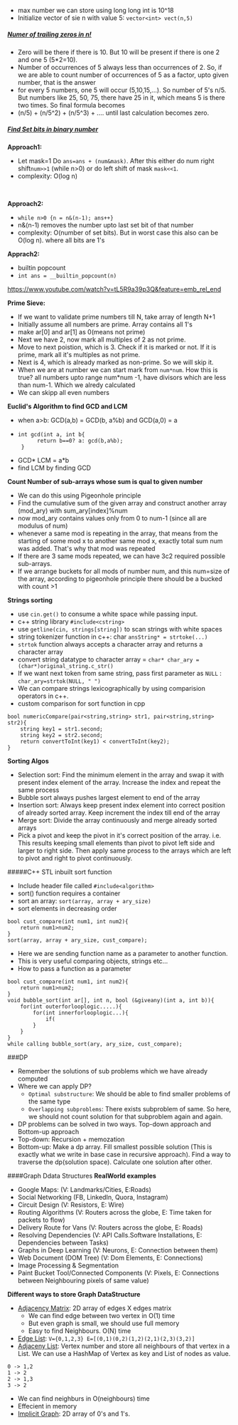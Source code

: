 * max number we can store using long long int is 10^18
* Initialize vector of sie n with value 5: `vector<int> vect(n,5)`
##### <u>Numer of trailing zeros in n!</u>
* Zero will be there if there is 10. But 10 will be present if there is one 2 and one 5 (5*2=10).
* Number of occurrences of 5 always less than occurrences of 2. So, if we are able to count
 number of occurrences of 5 as a factor, upto given number, that is the answer
* for every 5 numbers, one 5 will occur (5,10,15,...). So number of 5's n/5. But numbers like
25, 50, 75, there have 25 in it, which means 5 is there two times. So final formula becomes
* (n/5) + (n/5^2) + (n/5^3) + .... until last calculation becomes zero.

##### <u>Find Set bits in binary number</u>
<b>Approach1:</b><br>
* Let mask=1 Do `ans=ans + (num&mask)`. After this either do num right shift`num>>1` (while 
 n>0) or do left shift of mask `mask<<1`. 
* complexity: O(log n)
 <br>

<b>Approach2:</b><br>
* ```while n>0 {n = n&(n-1); ans++}```
* n&(n-1) removes the number upto last set bit of that number
* complexity: O(number of set bits). But in worst case this also can be O(log n). 
where all bits are 1's

<b>Apprach2:</b>
* builtin popcount
* `int ans = __builtin_popcount(n)`


https://www.youtube.com/watch?v=tL5R9a39p3Q&feature=emb_rel_end <br>

<b>Prime Sieve:</b> 
* If we want to validate prime numbers till N, take array of length N+1
* Initially assume all numbers are prime. Array contains all 1's
* make ar[0] and ar[1] as 0(means not prime)
* Next we have 2, now mark all multiples of 2 as not prime.
* Move to next poistion, which is 3. Check if it is marked or not.
  If it is prime, mark all it's multiples as not prime.
* Next is 4, which is already marked as non-prime. So we will skip it.
* When we are at number we can start mark from `num*num`.  How this is true? 
  all numbers upto range num*num -1, have divisors which are less than num-1. Which we alredy calculated
* We can skipp all even numbers

<b>Euclid's Algorithm to find GCD and LCM</b>
* when a>b: GCD(a,b) = GCD(b, a%b) and GCD(a,0) = a
* ```
  int gcd(int a, int b{
        return b==0? a: gcd(b,a%b); 
   }
* GCD* LCM = a*b
* find LCM by finding GCD

<b>Count Number of sub-arrays whose sum is qual to given number</b>
* We can do this using Pigeonhole principle
* Find the cumulative sum of the given array and construct another array (mod_ary) with sum_ary[index]%num
* now mod_ary contains values only from 0 to num-1 (since all are modulus of num)
* whenever a same mod is repeating in the array, that means from the starting of some mod x
   to another same mod x, exactly total sum num was added. That's why that mod was repeated
* If there are 3 same mods repeated, we can have 3c2 required possible sub-arrays.
* If we arrange buckets for all mods of number num, and this num=size of the array,
according to pigeonhole principle there should be a bucked with count >1

<b>Strings sorting</b>
* use `cin.get()` to consume a white space while passing input.
* c++ string library `#include<cstring>`
* use `getline(cin, strings[string])` to scan strings with white spaces
* string tokenizer function in c++: char `ansString* = strtoke(...)`
* `strtok` function always accepts a character array and returns a character array
* convert string datatype to character array = `char* char_ary = (char*)original_string.c_str()`
* If we want next token from same string, pass first parameter as `NULL` : `char_ary=strtok(NULL, " ")`
* We can compare strings lexicographically  by using comparision operators in c++.
* custom comparison for sort function in cpp 
```
bool numericCompare(pair<string,string> str1, pair<string,string> str2){
    string key1 = str1.second;
    string key2 = str2.second;
    return convertToInt(key1) < convertToInt(key2);
}
```
<b>Sorting Algos</b>
* Selection sort: Find the minimum element in the array and swap it with present index element of the array. Increase 
  the index and repeat the same process
* Bubble sort always pushes largest element to end of the array
* Insertion sort: Always keep present index element into correct position of already sorted array.
  Keep increment the index till end of the array
* Merge sort: Divide the array continuously and merge already sorted arrays
* Pick a pivot and keep the pivot in it's correct position of the array. i.e. This results
  keeping small elements than pivot to pivot left side and larger to right side. Then apply 
  same process to the arrays which are left to pivot and right to pivot continuously.

#####C++ STL inbuilt sort function
* Include header file called `#include<algorithm>`
* sort() function requires a container
* sort an array: `sort(array, array + ary_size)`
* sort elements in decreasing order
```
bool cust_compare(int num1, int num2){
    return num1>num2;
}
sort(array, array + ary_size, cust_compare);
```
* Here we are sending function name as a parameter to another function.
* This is very useful comparing objects, strings etc...
* How to pass a function as a parameter
```
bool cust_compare(int num1, int num2){
    return num1>num2;
}
void bubble_sort(int ar[], int n, bool (&giveany)(int a, int b)){
    for(int outerforlooplogic.....){
        for(int innerforlooplogic...){
            if(
        }
    }   
}
while calling bubble_sort(ary, ary_size, cust_compare);
```
###DP
* Remember the solutions of sub problems which we have already computed
* Where we can apply DP?
  * `Optimal substructure`: We should be able to find smaller problems of 
  the same type
  * `Overlapping subproblems`: There exists subproblem of same. So here, we should not
   count solution for that subproblem again and again.
* DP problems can be solved in two ways. Top-down approach and Bottom-up approach
* Top-down: Recursion + memozation
* Bottom-up: Make a dp array. Fill smallest possible solution (This is exactly what we write in base case
 in recursive approach). Find a way to traverse the dp(solution space). Calculate one solution after other.
 
####Graph Ddata Structures
<b>RealWorld examples</b>
* Google Maps: (V: Landmarks/Cities, E:Roads)
* Social Networking (FB, LinkedIn, Quora, Instagram)
* Circuit Design (V: Resistors, E: Wire)
* Routing Algorithms (V: Routers across the globe, E: Time taken for packets to flow)
* Delivery Route for Vans (V: Routers across the globe, E: Roads)
* Resolving Dependencies (V: API Calls.Software Installations, E: Dependencies between Tasks)
* Graphs in Deep Learning (V: Neurons, E: Connection between them)
* Web Document (DOM Tree) (V: Dom Elements, E: Connections)
* Image Processing & Segmentation
* Paint Bucket Tool/Connected Components (V: Pixels, E: Connections between Neighbouring pixels of same value)

<b> Different ways to store Graph DataStructure</b>

* <u>Adjacency Matrix</u>: 2D array of edges X edges matrix
  * We can find edge between two vertex in O(1) time
  * But even graph is small, we should use full memory
  * Easy to find Neighbours. O(N) time
* <u>Edge List</u>: `V={0,1,2,3} E=[(0,1)(0,2)(1,2)(2,1)(2,3)(3,2)]`
* <u>Adjaceny List</u>: Vertex number and store all neighbours of that vertex in a List. We can use a HashMap of 
Vertex as key and List of nodes as value.
```
0 -> 1,2
1 -> 2
2 -> 1,3
3 -> 2
```
* We can find neighburs in O(neighbours) time
* Effecient in memory
* <u>Implicit Graph</u>: 2D array of 0's and 1's. 
